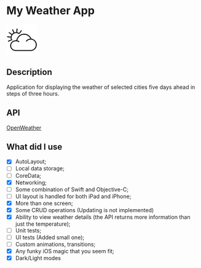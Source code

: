 # My Weather App
  <img src="https://github.com/ipv02/MyWeather/blob/main/Screenshots/logo.jpg" width="80px" height="80px"/></p>
## Description
Application for displaying the weather of selected cities five days ahead in steps of three hours.


## API
[OpenWeather](https://openweathermap.org/)

## What did I use
- [x] AutoLayout;
- [ ] Local data storage;
- [ ] CoreData;
- [x] Networking;
- [ ] Some combination of Swift and Objective-C;
- [ ] UI layout is handled for both iPad and iPhone;
- [x] More than one screen;
- [x] Some CRUD operations (Updating is not implemented) 
- [x] Ability to view weather details (the API returns more information than just the temperature);
- [ ] Unit tests;
- [ ] UI tests (Added small one);
- [ ] Custom animations, transitions;
- [x] Any funky iOS magic that you seem fit;
- [x] Dark/Light modes

